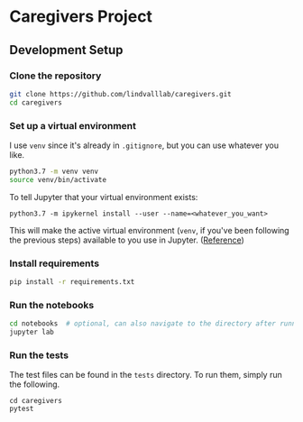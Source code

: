 # Caregivers Project

## Development Setup

### Clone the repository

```bash
git clone https://github.com/lindvalllab/caregivers.git
cd caregivers
```

### Set up a virtual environment

I use `venv` since it's already in `.gitignore`, but you can use whatever you like.

```bash
python3.7 -m venv venv
source venv/bin/activate
```

To tell Jupyter that your virtual environment exists:

```
python3.7 -m ipykernel install --user --name=<whatever_you_want>
```

This will make the active virtual environment (`venv`, if you've been following the previous steps) available to you use in Jupyter. ([Reference](https://www.zainrizvi.io/blog/jupyter-notebooks-best-practices-use-virtual-environments/))

### Install requirements

```bash
pip install -r requirements.txt
```

### Run the notebooks

```bash
cd notebooks  # optional, can also navigate to the directory after running `jupyter lab`
jupyter lab
```

### Run the tests

The test files can be found in the `tests` directory. To run them, simply run the following.

```
cd caregivers
pytest
```

